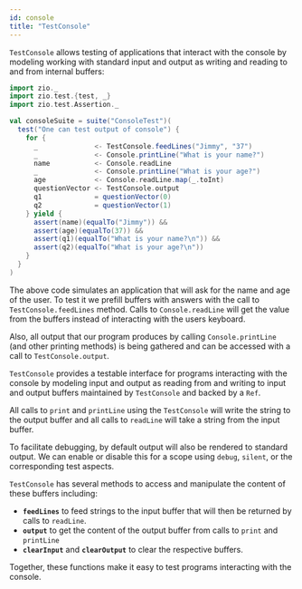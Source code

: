 ```yaml
---
id: console
title: "TestConsole"
---
```


`TestConsole` allows testing of applications that interact with the console by modeling working with standard input and output as writing and reading to and from internal buffers:

```scala mdoc:compile-only
import zio._
import zio.test.{test, _}
import zio.test.Assertion._

val consoleSuite = suite("ConsoleTest")(
  test("One can test output of console") {
    for {
      _              <- TestConsole.feedLines("Jimmy", "37")
      _              <- Console.printLine("What is your name?")
      name           <- Console.readLine
      _              <- Console.printLine("What is your age?")
      age            <- Console.readLine.map(_.toInt)
      questionVector <- TestConsole.output
      q1             = questionVector(0)
      q2             = questionVector(1)
    } yield {
      assert(name)(equalTo("Jimmy")) &&
      assert(age)(equalTo(37)) &&
      assert(q1)(equalTo("What is your name?\n")) &&
      assert(q2)(equalTo("What is your age?\n"))
    }
  }
)
```

The above code simulates an application that will ask for the name and age of the user. To test it we prefill buffers with answers with the call to `TestConsole.feedLines` method. Calls to `Console.readLine` will get the value from the buffers instead of interacting with the users keyboard.

Also, all output that our program produces by calling `Console.printLine` (and other printing methods) is being gathered and can be accessed with a call to `TestConsole.output`.

`TestConsole` provides a testable interface for programs interacting with the console by modeling input and output as reading from and writing to input and output buffers maintained by `TestConsole` and backed by a `Ref`.

All calls to `print` and `printLine` using the `TestConsole` will write the string to the output buffer and all calls to `readLine` will take a string from the input buffer. 

To facilitate debugging, by default output will also be rendered to standard output. We can enable or disable this for a scope using `debug`, `silent`, or the corresponding test aspects. 

`TestConsole` has several methods to access and manipulate the content of these buffers including:
- **`feedLines`** to feed strings to the input  buffer that will then be returned by calls to `readLine`.
- **`output`** to get the content of the output buffer from calls to `print` and `printLine`
- **`clearInput`** and **`clearOutput`** to clear the respective buffers.

Together, these functions make it easy to test programs interacting with the console.
